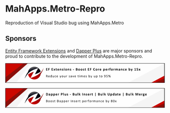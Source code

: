 MahApps.Metro-Repro
===================

Reproduction of Visual Studio bug using MahApps.Metro

## Sponsors

[Entity Framework Extensions](https://entityframework-extensions.net/?utm_source=khellang&utm_medium=MahApps.Metro-Repro) and [Dapper Plus](https://dapper-plus.net/?utm_source=khellang&utm_medium=MahApps.Metro-Repro) are major sponsors and proud to contribute to the development of MahApps.Metro-Repro.

[![Entity Framework Extensions](https://raw.githubusercontent.com/khellang/khellang/refs/heads/master/.github/entity-framework-extensions-sponsor.png)](https://entityframework-extensions.net/bulk-insert?utm_source=khellang&utm_medium=MahApps.Metro-Repro)

[![Dapper Plus](https://raw.githubusercontent.com/khellang/khellang/refs/heads/master/.github/dapper-plus-sponsor.png)](https://dapper-plus.net/bulk-insert?utm_source=khellang&utm_medium=MahApps.Metro-Repro)
